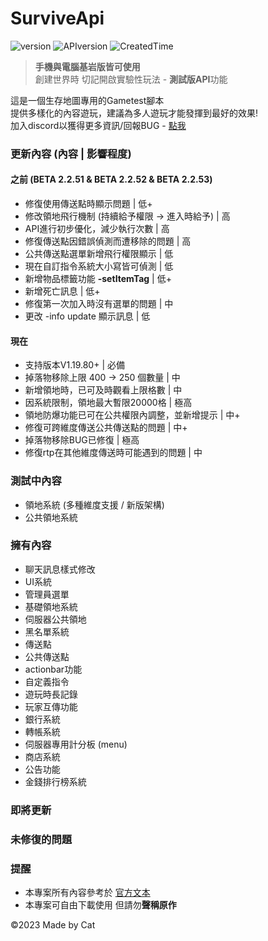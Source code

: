 # SurviveApi
![version](https://img.shields.io/badge/Version-BETA--2.2.6-blue)
![APIversion](https://img.shields.io/badge/API--Supported--Version-Bedrock--1.19.80+-brightgreen)
![CreatedTime](https://img.shields.io/badge/Created--Time-2023--2%2F25-orange)

> **手機與電腦基岩版皆可使用**\
> 創建世界時 切記開啟實驗性玩法 - **測試版API**功能

這是一個生存地圖專用的Gametest腳本\
提供多樣化的內容遊玩，建議為多人遊玩才能發揮到最好的效果!\
加入discord以獲得更多資訊/回報BUG - [點我](https://discord.gg/cyx5GCgu2B)

### 更新內容 (內容 | 影響程度)
#### 之前 (BETA 2.2.51 & BETA 2.2.52 & BETA 2.2.53)
- 修復使用傳送點時顯示問題 | 低+
- 修改領地飛行機制 (持續給予權限 -> 進入時給予) | 高
- API進行初步優化，減少執行次數 | 高
- 修復傳送點因錯誤偵測而遭移除的問題 | 高
- 公共傳送點選單新增飛行權限顯示 | 低
- 現在自訂指令系統大小寫皆可偵測 | 低
- 新增物品標籤功能 **-setItemTag** | 低+
- 新增死亡訊息 | 低+
- 修復第一次加入時沒有選單的問題 | 中
- 更改 -info update 顯示訊息 | 低

#### 現在
- 支持版本V1.19.80+ | 必備
- 掉落物移除上限 400 -> 250 個數量 | 中
- 新增領地時，已可及時觀看上限格數 | 中
- 因系統限制，領地最大暫限20000格 | 極高
- 領地防爆功能已可在公共權限內調整，並新增提示 | 中+
- 修復可跨維度傳送公共傳送點的問題 | 中+
- 掉落物移除BUG已修復 | 極高
- 修復rtp在其他維度傳送時可能遇到的問題 | 中

### 測試中內容
- 領地系統 (多種維度支援 / 新版架構)
- 公共領地系統

### 擁有內容
- 聊天訊息樣式修改
- UI系統
- 管理員選單
- 基礎領地系統
- 伺服器公共領地
- 黑名單系統
- 傳送點
- 公共傳送點
- actionbar功能
- 自定義指令
- 遊玩時長記錄
- 玩家互傳功能
- 銀行系統
- 轉帳系統
- 伺服器專用計分板 (menu)
- 商店系統
- 公告功能
- 金錢排行榜系統
### 即將更新
### 未修復的問題
### 提醒
- 本專案所有內容參考於 [官方文本](https://learn.microsoft.com/en-us/minecraft/creator/scriptapi/)
- 本專案可自由下載使用 但請勿**聲稱原作**

©2023 Made by Cat